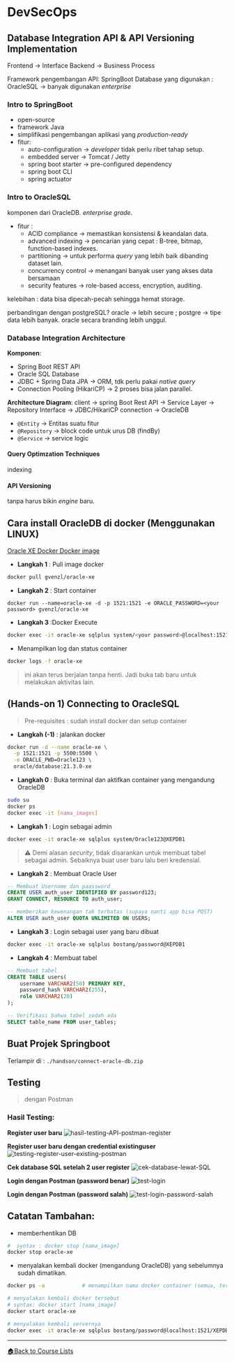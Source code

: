 <!-- Dirangkum oleh : Bostang Palaguna -->
<!-- Juni 2025 -->

# DevSecOps
## Database Integration API & API Versioning Implementation

Frontend →  Interface
Backend  →  Business Process

Framework pengembangan API: SpringBoot
Database yang digunakan : OracleSQL → banyak digunakan _enterprise_

### Intro to SpringBoot
- open-source
- framework Java
- simplifikasi pengembangan aplikasi yang _production-ready_
- fitur:
    - auto-configuration → _developer_ tidak perlu ribet tahap setup.
    - embedded server → Tomcat / Jetty
    - spring boot starter → pre-configured dependency
    - spring boot CLI
    - spring actuator

### Intro to OracleSQL
komponen dari OracleDB. _enterprise grade_.
- fitur :
    - ACID compliance → memastikan konsistensi & keandalan data.
    - advanced indexing → pencarian yang cepat : B-tree, bitmap, function-based indexes.
    - partitioning → untuk performa _query_ yang lebih baik dibanding dataset lain.
    - concurrency control → menangani banyak user yang akses data bersamaan
    - security features → role-based access, encryption, auditing.

kelebihan : data bisa dipecah-pecah sehingga hemat storage.

perbandingan dengan postgreSQL?
oracle → lebih secure ; postgre → tipe data lebih banyak.
oracle secara branding lebih unggul.

### Database Integration Architecture
**Komponen**:
- Spring Boot REST API
- Oracle SQL Database
- JDBC + Spring Data JPA → ORM, tdk perlu pakai _native query_
- Connection Pooling (HikariCP) → 2 proses bisa jalan parallel.

**Architecture Diagram**:
client → spring Boot Rest API → Service Layer → Repository Interface → JDBC/HikariCP connection → OracleDB


- `@Entity` → Entitas suatu fitur
- `@Repository` → block code untuk urus DB (findBy)
- `@Service` → service logic

#### Query Optimzation Techniques
indexing

#### API Versioning
tanpa harus bikin _engine_ baru.


## Cara install OracleDB di docker (Menggunakan LINUX)

<!-- Cara ini sesat -> image hilang setelah restart -->
<!-- 
- **Langkah 0** : download rpm script 
di [Website resmi Oracle Database XE](https://www.oracle.com/database/technologies/xe-downloads.html)

- **Langkah 1** : clone OracleDB docker image script
```bash
git clone https://github.com/oracle/docker-images.git
cd docker-images/OracleDatabase/SingleInstance/dockerfiles
```

- **Langkah 2** : salin rpm script ke folder sesuai
```bash
cp ~/Downloads/oracle-database-xe-21c-1.0-1.ol8.x86_64.rpm ./21.3.0/
```

- **Langkah 3** : Build docker image
```bash
./buildDockerImage.sh -x -v 21.3.0
```
-->

[Oracle XE Docker Docker image](https://hub.docker.com/r/gvenzl/oracle-xe)

- **Langkah 1** : Pull image docker
```bash
docker pull gvenzl/oracle-xe
```

- **Langkah 2** : Start container
```
docker run --name=oracle-xe -d -p 1521:1521 -e ORACLE_PASSWORD=<your password> gvenzl/oracle-xe
```

- **Langkah 3** :Docker Execute
```bash
docker exec -it oracle-xe sqlplus system/<your password>@localhost:1521/XEPDB1
```

- Menampilkan log dan status container
```bash
docker logs -f oracle-xe
```
> ini akan terus berjalan tanpa henti. Jadi buka tab baru untuk melakukan aktivitas lain.

## (Hands-on 1) Connecting to OracleSQL

> Pre-requisites : sudah install docker dan setup container

- **Langkah (-1)** : jalankan docker 
```bash
docker run -d --name oracle-xe \
  -p 1521:1521 -p 5500:5500 \
  -e ORACLE_PWD=Oracle123 \
  oracle/database:21.3.0-xe
```

- **Langkah 0** : Buka terminal dan aktifkan container yang mengandung OracleDB
```bash
sudo su
docker ps
docker exec -it [nama_images]
```


- **Langkah 1** : Login sebagai admin
```bash
docker exec -it oracle-xe sqlplus system/Oracle123@XEPDB1
```

> ⚠️ Demi alasan _security_, tidak disarankan untuk membuat tabel sebagai admin. Sebaiknya buat user baru lalu beri kredensial.

- **Langkah 2** : Membuat Oracle User 
```sql
-- Membuat Username dan paassword
CREATE USER auth_user IDENTIFIED BY password123;
GRANT CONNECT, RESOURCE TO auth_user;

-- memberikan kewenangan tak terbatas (supaya nanti app bisa POST)
ALTER USER auth_user QUOTA UNLIMITED ON USERS;
```

- **Langkah 3** : Login sebagai user yang baru dibuat 
```bash
docker exec -it oracle-xe sqlplus bostang/password@XEPDB1
```

- **Langkah 4** : Membuat tabel
```sql
-- Membuat tabel
CREATE TABLE users(
    username VARCHAR2(50) PRIMARY KEY,
    password_hash VARCHAR2(255),
    role VARCHAR2(20)
);

-- Verifikasi bahwa tabel sudah ada
SELECT table_name FROM user_tables;
```

## Buat Projek Springboot

Terlampir di : `./handson/connect-oracle-db.zip`

## Testing

> dengan Postman
 
### Hasil Testing:
**Register user baru**
![hasil-testing-API-postman-register](./img/hasil-testing-API-postman-register.png)

**Register user baru dengan credential existinguser**
![testing-register-user-existing-postman](./img/testing-register-user-existing-postman.png)

**Cek database SQL setelah 2 user register**
![cek-database-lewat-SQL](./img/cek-database-lewat-SQL.png)

**Login dengan Postman (password benar)**
![test-login](./img/test-login.png)

**Login dengan Postman (password salah)**
![test-login-password-salah](./img/test-login-password-salah.png)

## Catatan Tambahan:
- memberhentikan DB
```bash
#  syntax : docker stop [nama_image]
docker stop oracle-xe
```
- menyalakan kembali docker (mengandung OracleDB) yang sebelumnya sudah dimatikan.
```bash
docker ps -a            # menampilkan nama docker container (semua, termasuk yang in-active)

# menyalakan kembali docker tersebut
# syntax: docker start [nama_image] 
docker start oracle-xe

# menyalakan kembali servernya
docker exec -it oracle-xe sqlplus bostang/password@localhost:1521/XEPDB1
```

---
[🏠Back to Course Lists](https://odp-bni-330.github.io/)
